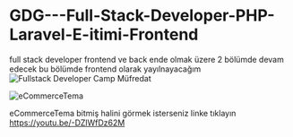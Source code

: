 # GDG---Full-Stack-Developer-PHP-Laravel-E-itimi-Frontend
full stack developer  frontend   ve back ende olmak üzere 2 bölümde  devam edecek bu bölümde frontend olarak  yayılnayacağım
![Fullstack Developer Camp Müfredat](https://github.com/EmreYamanYazilim/GDG---Full-Stack-Developer-PHP-Laravel-E-itimi-Frontend/assets/111569041/2e7fd076-1a1e-469b-9ebd-81eeae9086d0)

![eCommerceTema](https://github.com/user-attachments/assets/c407b098-e525-47a6-87dc-00c34be725dc)

 eCommerceTema bitmiş halini görmek isterseniz  linke tıklayın 
         https://youtu.be/-DZlWfDz62M
